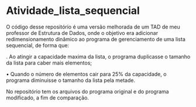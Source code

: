 # Atividade_lista_sequencial

O código desse repositório é uma versão melhorada de um TAD de meu professor de Estrutura de Dados, onde o objetivo era adicionar 
redimensionamento dinâmico ao programa de gerenciamento de uma lista  sequencial, de forma que:

. Ao atingir a capacidade maxima da lista, o programa duplicasse o tamanho da lista
para caber mais elementos;

• Quando o número de elementos cair para
25% da capacidade, o programa diminuisse o tamanho da lista pela metade.

No repositório tem os arquivos do programa original e do programa modificado, a fim de comparação.












